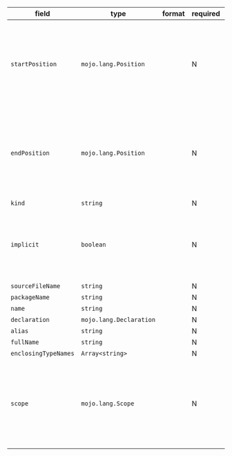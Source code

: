 | field | type | format | required | default | description |
|---|---|---|---|---|---|
| `startPosition` | `mojo.lang.Position` |  | N |  | Positions<br>Position describes an arbitrary source positionincluding the file, line, and column location.A Position is valid if the line number is > 0. |
| `endPosition` | `mojo.lang.Position` |  | N |  | Positions<br>Position describes an arbitrary source positionincluding the file, line, and column location.A Position is valid if the line number is > 0. |
| `kind` | `string` |  | N |  |
| `implicit` | `boolean` |  | N |  | Whether the Decl represents something directly written in source orit was implicitly generated by the type-checker. |
| `sourceFileName` | `string` |  | N |  |
| `packageName` | `string` |  | N |  |
| `name` | `string` |  | N |  |
| `declaration` | `mojo.lang.Declaration` |  | N |  |
| `alias` | `string` |  | N |  |
| `fullName` | `string` |  | N |  |
| `enclosingTypeNames` | `Array<string>` |  | N |  |
| `scope` | `mojo.lang.Scope` |  | N |  | A Scope maintains the set of named language entities declaredin the scope and a link to the immediately surrounding (enclosing)scope. |
